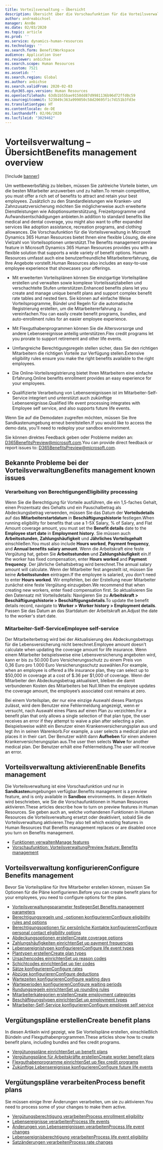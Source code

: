 ```yaml
---
title: Vorteilsverwaltung – Übersicht
description: Übersicht über die Vorschaufunktion für die Vorteilsverwaltung in Dynamics 365 Human Resources. Bieten Sie Ihren Mitarbeitern erweiterte Vorteilsoptionen mit einer benutzerfreundlichen Online-Erfahrung.
author: andreabichsel
manager: AnnBe
ms.date: 02/03/2020
ms.topic: article
ms.prod: ''
ms.service: dynamics-human-resources
ms.technology: ''
ms.search.form: BenefitWorkspace
audience: Application User
ms.reviewer: anbichse
ms.search.scope: Human Resources
ms.custom: 7521
ms.assetid: ''
ms.search.region: Global
ms.author: anbichse
ms.search.validFrom: 2020-02-03
ms.dyn365.ops.version: Human Resources
ms.openlocfilehash: 63db1b55bae9150dd87d9981136b96d72ffd0c59
ms.sourcegitcommit: 523049c363a999050c58d20695f1c7d151b3fd3e
ms.translationtype: HT
ms.contentlocale: de-DE
ms.lasthandoff: 02/06/2020
ms.locfileid: "3029462"
---
```

# <a name="benefits-management-overview"></a><span data-ttu-id="b9c3f-104">Vorteilsverwaltung – Übersicht</span><span class="sxs-lookup"><span data-stu-id="b9c3f-104">Benefits management overview</span></span>

[!include [banner](includes/preview-feature.md)]

<span data-ttu-id="b9c3f-105">Um wettbewerbsfähig zu bleiben, müssen Sie zahlreiche Vorteile bieten, um die besten Mitarbeiter anzuwerben und zu halten.</span><span class="sxs-lookup"><span data-stu-id="b9c3f-105">To remain competitive, you must offer a rich set of benefits to attract and retain your best employees.</span></span> <span data-ttu-id="b9c3f-106">Zusätzlich zu den Standardleistungen wie Kranken‑ und Zahnzusatzversicherung möchten Sie möglicherweise auch erweiterte Dienstleistungen wie Adoptionsunterstützung, Freizeitprogramme und Aufwandsentschädigungen anbieten.</span><span class="sxs-lookup"><span data-stu-id="b9c3f-106">In addition to standard benefits like medical and dental coverage, you might also want to offer expanded services like adoption assistance, recreation programs, and clothing allowances.</span></span> <span data-ttu-id="b9c3f-107">Die Vorschaufunktion für die Vorteilsverwaltung in Microsoft Dynamics 365 Human Resources bietet Ihnen eine flexible Lösung, die eine Vielzahl von Vorteilsoptionen unterstützt.</span><span class="sxs-lookup"><span data-stu-id="b9c3f-107">The Benefits management preview feature in Microsoft Dynamics 365 Human Resources provides you with a flexible solution that supports a wide variety of benefit options.</span></span> <span data-ttu-id="b9c3f-108">Human Resources umfasst auch eine benutzerfreundliche Mitarbeitererfahrung, die Ihre Angebote vorstellt.</span><span class="sxs-lookup"><span data-stu-id="b9c3f-108">Human Resources also includes an easy-to-use employee experience that showcases your offerings.</span></span>

- <span data-ttu-id="b9c3f-109">Mit erweiterten Vorteilsplänen können Sie einzigartige Vorteilspläne erstellen und verwalten sowie komplexe Vorteilssatztabellen und verschachtelte Stufen unterstützen.</span><span class="sxs-lookup"><span data-stu-id="b9c3f-109">Enhanced benefits plans let you create and manage unique benefit plans and support complex benefit rate tables and nested tiers.</span></span> <span data-ttu-id="b9c3f-110">Sie können auf einfache Weise Vorteilsprogramme, Bündel und Regeln für die automatische Registrierung erstellen, um die Mitarbeitererfahrung zu vereinfachen.</span><span class="sxs-lookup"><span data-stu-id="b9c3f-110">You can easily create benefit programs, bundles, and auto-enrollment rules for an easier employee experience.</span></span>

- <span data-ttu-id="b9c3f-111">Mit Flexguthabenprogrammen können Sie die Altersvorsorge und andere Lebensereignisse anteilig unterstützen.</span><span class="sxs-lookup"><span data-stu-id="b9c3f-111">Flex credit programs let you prorate to support retirement and other life events.</span></span>

- <span data-ttu-id="b9c3f-112">Umfangreiche Berechtigungsregeln stellen sicher, dass Sie den richtigen Mitarbeitern die richtigen Vorteile zur Verfügung stellen.</span><span class="sxs-lookup"><span data-stu-id="b9c3f-112">Extensive eligibility rules ensure you make the right benefits available to the right employees.</span></span>

- <span data-ttu-id="b9c3f-113">Die Online-Vorteilsregistrierung bietet Ihren Mitarbeitern eine einfache Erfahrung.</span><span class="sxs-lookup"><span data-stu-id="b9c3f-113">Online benefits enrollment provides an easy experience for your employees.</span></span>

- <span data-ttu-id="b9c3f-114">Qualifizierte Verarbeitung von Lebensereignissen ist im Mitarbeiter-Self-Service integriert und unterstützt auch zukünftige Lebensereignisse.</span><span class="sxs-lookup"><span data-stu-id="b9c3f-114">Qualified life event processing integrates with Employee self service, and also supports future life events.</span></span>

<span data-ttu-id="b9c3f-115">Wenn Sie auf die Demodaten zugreifen möchten, müssen Sie Ihre Sandkastenumgebung erneut bereitstellen.</span><span class="sxs-lookup"><span data-stu-id="b9c3f-115">If you would like to access the demo data, you'll need to redeploy your sandbox environment.</span></span>

<span data-ttu-id="b9c3f-116">Sie können direktes Feedback geben oder Probleme melden an: D365BenefitsPreview@microsoft.com.</span><span class="sxs-lookup"><span data-stu-id="b9c3f-116">You can provide direct feedback or report issues to:  D365BenefitsPreview@microsoft.com.</span></span>

## <a name="benefits-management-known-issues"></a><span data-ttu-id="b9c3f-117">Bekannte Probleme bei der Vorteilsverwaltung</span><span class="sxs-lookup"><span data-stu-id="b9c3f-117">Benefits management known issues</span></span>

### <a name="eligibility-processing"></a><span data-ttu-id="b9c3f-118">Verarbeitung von Berechtigungen</span><span class="sxs-lookup"><span data-stu-id="b9c3f-118">Eligibility processing</span></span>

<span data-ttu-id="b9c3f-119">Wenn Sie die Berechtigung für Vorteile ausführen, die ein 1,5-faches Gehalt, einen Prozentsatz des Gehalts und ein Pauschalbetrag als Abdeckungsbetrag verwenden, müssen Sie das Datum der **Vorteilsdetails** auf das **Mitarbeiterstartdatum** in **Beschäftigungshistorie** festlegen.</span><span class="sxs-lookup"><span data-stu-id="b9c3f-119">When running eligibility for benefits that use a 1-5X Salary, % of Salary, and Flat Amount coverage amount, you must set the **Benefit details** date to the **Employee start date** in **Employment history**.</span></span> <span data-ttu-id="b9c3f-120">Sie müssen auch **Arbeitsstunden**, **Zahlungshäufigkeit** und **Jährliches Vorteilsgehalt** einschließen.</span><span class="sxs-lookup"><span data-stu-id="b9c3f-120">You must also include **Hours worked**, **Payment frequency**, and **Annual benefits salary amount**.</span></span> <span data-ttu-id="b9c3f-121">Wenn die Arbeitskraft eine feste Vergütung hat, geben Sie **Arbeitsstunden** und **Zahlungshäufigkeit** ein.</span><span class="sxs-lookup"><span data-stu-id="b9c3f-121">If the worker has fixed compensation, enter **Hours worked** and **Payment frequency**.</span></span> <span data-ttu-id="b9c3f-122">Der jährliche Gehaltsbetrag wird berechnet.</span><span class="sxs-lookup"><span data-stu-id="b9c3f-122">The annual salary amount will calculate.</span></span> <span data-ttu-id="b9c3f-123">Wenn der Mitarbeiter fest angestellt ist, müssen Sie keine **Arbeitsstunden** eintragen.</span><span class="sxs-lookup"><span data-stu-id="b9c3f-123">If the employee is salaried, you don't need to enter **Hours worked**.</span></span> <span data-ttu-id="b9c3f-124">Wir empfehlen, bei der Erstellung neuer Mitarbeiter zunächst eine feste Vergütung einzugeben.</span><span class="sxs-lookup"><span data-stu-id="b9c3f-124">We recommend that when creating new workers, enter fixed compensation first.</span></span> <span data-ttu-id="b9c3f-125">So aktualisieren Sie den Datensatz mit Vorteilsdetails: Navigieren Sie zu **Arbeitskraft > Beschäftigungshistorie > Beschäftigungsdetails**.</span><span class="sxs-lookup"><span data-stu-id="b9c3f-125">To update the benefit details record, navigate to **Worker > Worker history > Employment details**.</span></span> <span data-ttu-id="b9c3f-126">Passen Sie das Datum an das Startdatum der Arbeitskraft an.</span><span class="sxs-lookup"><span data-stu-id="b9c3f-126">Adjust the date to the worker's start date.</span></span>

### <a name="employee-self-service"></a><span data-ttu-id="b9c3f-127">Mitarbeiter-Self-Service</span><span class="sxs-lookup"><span data-stu-id="b9c3f-127">Employee self-service</span></span>

<span data-ttu-id="b9c3f-128">Der Mitarbeiterbetrag wird bei der Aktualisierung des Abdeckungsbetrags für die Lebensversicherung nicht berechnet.</span><span class="sxs-lookup"><span data-stu-id="b9c3f-128">Employee amount doesn't calculate when updating the coverage amount for life insurance.</span></span> <span data-ttu-id="b9c3f-129">Wenn einem Mitarbeiter beispielsweise eine Lebensversicherung angeboten wird, kann er bis zu 50.000 Euro Versicherungsschutz zu einem Preis von 0,36 Euro pro 1.000 Euro Versicherungsschutz auswählen.</span><span class="sxs-lookup"><span data-stu-id="b9c3f-129">For example, when an employee is offered a life insurance plan, they can select up to $50,000 in coverage at a cost of $.36 per $1,000 of coverage.</span></span>  <span data-ttu-id="b9c3f-130">Wenn der Mitarbeiter den Abdeckungsbetrag aktualisiert, bleiben die damit verbundenen Kosten des Mitarbeiters bei Null.</span><span class="sxs-lookup"><span data-stu-id="b9c3f-130">When the employee updates the coverage amount, the employee’s associated cost remains at zero.</span></span>

<span data-ttu-id="b9c3f-131">Bei einem Vorteilsplan, der nur eine einzige Auswahl dieses Plantyps zulässt, wird dem Benutzer eine Fehlermeldung angezeigt, wenn er versucht, nach Auswahl eines Plans auf einen Plan zu verzichten.</span><span class="sxs-lookup"><span data-stu-id="b9c3f-131">For a benefit plan that only allows a single selection of that plan type, the user receives an error if they attempt to waive a plan after selecting a plan.</span></span> <span data-ttu-id="b9c3f-132">Beispielsweise wählt ein Benutzer einen Krankenversicherungsplan aus und legt ihn in seinen Warenkorb.</span><span class="sxs-lookup"><span data-stu-id="b9c3f-132">For example, a user selects a medical plan and places it in their cart.</span></span> <span data-ttu-id="b9c3f-133">Der Benutzer wählt dann **Aufheben** für einen anderen Krankenversicherungsplan aus.</span><span class="sxs-lookup"><span data-stu-id="b9c3f-133">The user then selects **Waive** for another medical plan.</span></span> <span data-ttu-id="b9c3f-134">Der Benutzer erhält eine Fehlermeldung.</span><span class="sxs-lookup"><span data-stu-id="b9c3f-134">The user will receive an error.</span></span>

## <a name="enable-benefits-management"></a><span data-ttu-id="b9c3f-135">Vorteilsverwaltung aktivieren</span><span class="sxs-lookup"><span data-stu-id="b9c3f-135">Enable Benefits management</span></span>

<span data-ttu-id="b9c3f-136">Die Vorteilsverwaltung ist eine Vorschaufunktion und nur in **Sandkasten**umgebungen verfügbar.</span><span class="sxs-lookup"><span data-stu-id="b9c3f-136">Benefits management is a preview feature, and is only available in **Sandbox** environments.</span></span> <span data-ttu-id="b9c3f-137">In diesen Artikeln wird beschrieben, wie Sie die Vorschaufunktionen in Human Resources aktivieren.</span><span class="sxs-lookup"><span data-stu-id="b9c3f-137">These articles describe how to turn on preview features in Human Resources.</span></span> <span data-ttu-id="b9c3f-138">Sie geben auch an, welche vorhandenen Funktionen in Human Resources die Vorteilsverwaltung ersetzt oder deaktiviert, sobald Sie die Vorteilsverwaltung aktivieren.</span><span class="sxs-lookup"><span data-stu-id="b9c3f-138">They also tell which existing features in Human Resources that Benefits management replaces or are disabled once you turn on Benefits management.</span></span>

- [<span data-ttu-id="b9c3f-139">Funktionen verwalten</span><span class="sxs-lookup"><span data-stu-id="b9c3f-139">Manage features</span></span>](hr-admin-manage-features.md)
- [<span data-ttu-id="b9c3f-140">Vorschaufunktion: Vorteilsverwaltung</span><span class="sxs-lookup"><span data-stu-id="b9c3f-140">Preview feature: Benefits management</span></span>](hr-admin-manage-features.md?preview-feature-benefits-management)

## <a name="configure-benefits-management"></a><span data-ttu-id="b9c3f-141">Vorteilsverwaltung konfigurieren</span><span class="sxs-lookup"><span data-stu-id="b9c3f-141">Configure Benefits management</span></span>

<span data-ttu-id="b9c3f-142">Bevor Sie Vorteilspläne für Ihre Mitarbeiter erstellen können, müssen Sie Optionen für die Pläne konfigurieren.</span><span class="sxs-lookup"><span data-stu-id="b9c3f-142">Before you can create benefit plans for your employees, you need to configure options for the plans.</span></span>

- [<span data-ttu-id="b9c3f-143">Vorteilsverwaltungsparameter festlegen</span><span class="sxs-lookup"><span data-stu-id="b9c3f-143">Set Benefits management parameters</span></span>](hr-benefits-setup-parameters.md)
- [<span data-ttu-id="b9c3f-144">Berechtigungsregeln und -optionen konfigurieren</span><span class="sxs-lookup"><span data-stu-id="b9c3f-144">Configure eligibility rules and options</span></span>](hr-benefits-setup-eligibility-rules.md)
- [<span data-ttu-id="b9c3f-145">Berechtigungsoptionen für persönliche Kontakte konfigurieren</span><span class="sxs-lookup"><span data-stu-id="b9c3f-145">Configure personal contact eligibility options</span></span>](hr-benefits-setup-contact-eligibility-options.md)
- [<span data-ttu-id="b9c3f-146">Abdeckungsoptionen erstellen</span><span class="sxs-lookup"><span data-stu-id="b9c3f-146">Create coverage options</span></span>](hr-benefits-setup-coverage-options.md)
- [<span data-ttu-id="b9c3f-147">Zahlungshäufigkeiten einrichten</span><span class="sxs-lookup"><span data-stu-id="b9c3f-147">Set up payment frequencies</span></span>](hr-benefits-setup-payment-frequencies.md)
- [<span data-ttu-id="b9c3f-148">Lebensereignistypen konfigurieren</span><span class="sxs-lookup"><span data-stu-id="b9c3f-148">Configure life event types</span></span>](hr-benefits-setup-life-event-types.md)
- [<span data-ttu-id="b9c3f-149">Plantypen erstellen</span><span class="sxs-lookup"><span data-stu-id="b9c3f-149">Create plan types</span></span>](hr-benefits-setup-plan-types.md)
- [<span data-ttu-id="b9c3f-150">Ursachencodes einrichten</span><span class="sxs-lookup"><span data-stu-id="b9c3f-150">Set up reason codes</span></span>](hr-benefits-setup-reason-codes.md)
- [<span data-ttu-id="b9c3f-151">Schichtcodes einrichten</span><span class="sxs-lookup"><span data-stu-id="b9c3f-151">Set up tier codes</span></span>](hr-benefits-setup-tier-codes.md)
- [<span data-ttu-id="b9c3f-152">Sätze konfigurieren</span><span class="sxs-lookup"><span data-stu-id="b9c3f-152">Configure rates</span></span>](hr-benefits-setup-rates.md)
- [<span data-ttu-id="b9c3f-153">Abzüge konfigurieren</span><span class="sxs-lookup"><span data-stu-id="b9c3f-153">Configure deductions</span></span>](hr-benefits-setup-deductions.md)
- [<span data-ttu-id="b9c3f-154">Wartezeiten konfigurieren</span><span class="sxs-lookup"><span data-stu-id="b9c3f-154">Configure waiting days</span></span>](hr-benefits-setup-waiting-days.md)
- [<span data-ttu-id="b9c3f-155">Warteperioden konfigurieren</span><span class="sxs-lookup"><span data-stu-id="b9c3f-155">Configure waiting periods</span></span>](hr-benefits-setup-waiting-periods.md)
- [<span data-ttu-id="b9c3f-156">Rundungsregeln einrichten</span><span class="sxs-lookup"><span data-stu-id="b9c3f-156">Set up rounding rules</span></span>](hr-benefits-setup-rounding-rules.md)
- [<span data-ttu-id="b9c3f-157">Mitarbeiterkategorien erstellen</span><span class="sxs-lookup"><span data-stu-id="b9c3f-157">Create employment categories</span></span>](hr-benefits-setup-employment-categories.md)
- [<span data-ttu-id="b9c3f-158">Beschäftigungstypen einrichten</span><span class="sxs-lookup"><span data-stu-id="b9c3f-158">Set up employment types</span></span>](hr-benefits-setup-employment-types.md)
- [<span data-ttu-id="b9c3f-159">Mitarbeiter-Self-Service konfigurieren</span><span class="sxs-lookup"><span data-stu-id="b9c3f-159">Configure employee self service</span></span>](hr-benefits-setup-employee-self-service.md)

## <a name="create-benefit-plans"></a><span data-ttu-id="b9c3f-160">Vergütungspläne erstellen</span><span class="sxs-lookup"><span data-stu-id="b9c3f-160">Create benefit plans</span></span>

<span data-ttu-id="b9c3f-161">In diesen Artikeln wird gezeigt, wie Sie Vorteilspläne erstellen, einschließlich Bündeln und Flexguthabenprogrammen.</span><span class="sxs-lookup"><span data-stu-id="b9c3f-161">These articles show how to create benefit plans, including bundles and flex credit programs.</span></span>

- [<span data-ttu-id="b9c3f-162">Vergütungspläne einrichten</span><span class="sxs-lookup"><span data-stu-id="b9c3f-162">Set up benefit plans</span></span>](hr-benefits-plans-setup.md)
- [<span data-ttu-id="b9c3f-163">Vergütungspläne für Arbeitskräfte erstellen</span><span class="sxs-lookup"><span data-stu-id="b9c3f-163">Create worker benefit plans</span></span>](hr-benefits-plans-worker.md)
- [<span data-ttu-id="b9c3f-164">Flexguthabenprogramme einrichten</span><span class="sxs-lookup"><span data-stu-id="b9c3f-164">Set up flex credit programs</span></span>](hr-benefits-plans-flex-credit-programs.md)
- [<span data-ttu-id="b9c3f-165">Zukünftige Lebensereignisse konfigurieren</span><span class="sxs-lookup"><span data-stu-id="b9c3f-165">Configure future life events</span></span>](hr-benefits-plans-future-life-events.md)

## <a name="process-benefit-plans"></a><span data-ttu-id="b9c3f-166">Vergütungspläne verarbeiten</span><span class="sxs-lookup"><span data-stu-id="b9c3f-166">Process benefit plans</span></span>

<span data-ttu-id="b9c3f-167">Sie müssen einige Ihrer Änderungen verarbeiten, um sie zu aktivieren.</span><span class="sxs-lookup"><span data-stu-id="b9c3f-167">You need to process some of your changes to make them active.</span></span>

- [<span data-ttu-id="b9c3f-168">Vergütungsberechtigung verarbeiten</span><span class="sxs-lookup"><span data-stu-id="b9c3f-168">Process enrollment eligibility</span></span>](hr-benefits-process-enrollment-eligibility.md)
- [<span data-ttu-id="b9c3f-169">Lebensereignisse verarbeiten</span><span class="sxs-lookup"><span data-stu-id="b9c3f-169">Process life events</span></span>](hr-benefits-process-life-events.md)
- [<span data-ttu-id="b9c3f-170">Änderungen von Lebensereignissen verarbeiten</span><span class="sxs-lookup"><span data-stu-id="b9c3f-170">Process life event changes</span></span>](hr-benefits-process-life-event-changes.md)
- [<span data-ttu-id="b9c3f-171">Lebensereignisberechtigung verarbeiten</span><span class="sxs-lookup"><span data-stu-id="b9c3f-171">Process life event eligibility</span></span>](hr-benefits-process-life-event-eligibility.md)
- [<span data-ttu-id="b9c3f-172">Satzänderungen verarbeiten</span><span class="sxs-lookup"><span data-stu-id="b9c3f-172">Process rate changes</span></span>](hr-benefits-process-rate-changes.md)

